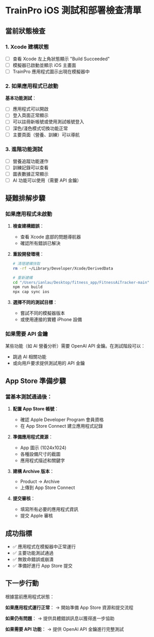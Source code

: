# TrainPro iOS 測試和部署檢查清單

## 當前狀態檢查

### 1. Xcode 建構狀態
- [ ] 查看 Xcode 左上角狀態顯示 "Build Succeeded"
- [ ] 模擬器已啟動並顯示 iOS 主畫面
- [ ] TrainPro 應用程式圖示出現在模擬器中

### 2. 如果應用程式已啟動
**基本功能測試**：
- [ ] 應用程式可以開啟
- [ ] 登入頁面正常顯示
- [ ] 可以註冊新帳號或使用測試帳號登入
- [ ] 深色/淺色模式切換功能正常
- [ ] 主要頁面（營養、訓練）可以導航

### 3. 進階功能測試
- [ ] 營養追蹤功能運作
- [ ] 訓練記錄可以查看
- [ ] 圖表數據正常顯示
- [ ] AI 功能可以使用（需要 API 金鑰）

## 疑難排解步驟

### 如果應用程式未啟動
1. **檢查建構錯誤**：
   - 查看 Xcode 底部的問題導航器
   - 確認所有錯誤已解決

2. **重設開發環境**：
   ```bash
   # 清理建構快取
   rm -rf ~/Library/Developer/Xcode/DerivedData
   
   # 重新建構
   cd "/Users/ianlau/Desktop/fitness_app/FitnessAiTracker-main"
   npm run build
   npx cap sync ios
   ```

3. **選擇不同的測試目標**：
   - 嘗試不同的模擬器版本
   - 或使用連接的實體 iPhone 設備

### 如果需要 API 金鑰
某些功能（如 AI 營養分析）需要 OpenAI API 金鑰。在測試階段可以：
- 跳過 AI 相關功能
- 或向用戶要求提供測試用的 API 金鑰

## App Store 準備步驟

### 當基本測試通過後：

1. **配置 App Store 帳號**：
   - 確認 Apple Developer Program 會員資格
   - 在 App Store Connect 建立應用程式記錄

2. **準備應用程式資源**：
   - App 圖示 (1024x1024)
   - 各種設備尺寸的截圖
   - 應用程式描述和關鍵字

3. **建構 Archive 版本**：
   - Product → Archive
   - 上傳到 App Store Connect

4. **提交審核**：
   - 填寫所有必要的應用程式資訊
   - 提交 Apple 審核

## 成功指標

- ✅ 應用程式在模擬器中正常運行
- ✅ 主要功能測試通過
- ✅ 無致命錯誤或崩潰
- ✅ 準備好進行 App Store 提交

## 下一步行動

根據當前應用程式狀態：

**如果應用程式運行正常**：
→ 開始準備 App Store 資源和提交流程

**如果仍有問題**：
→ 提供具體錯誤訊息以獲得進一步協助

**如果需要 API 功能**：
→ 提供 OpenAI API 金鑰進行完整測試